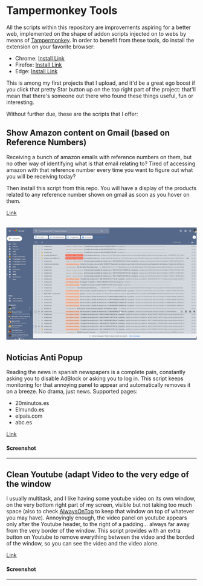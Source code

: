 # Tampermonkey Tools
All the scripts within this repository are improvements aspiring for a better web, implemented on the shape of addon scripts injected on to webs by means of [Tampermonkey](https://en.wikipedia.org/wiki/Tampermonkey).
In order to benefit from these tools, do install the extension on your favorite browser:
 - Chrome: [Install Link](https://chrome.google.com/webstore/detail/tampermonkey/dhdgffkkebhmkfjojejmpbldmpobfkfo?hl=en)
 - Firefox: [Install Link](https://addons.mozilla.org/en-US/firefox/addon/tampermonkey/)
 - Edge: [Install Link](https://microsoftedge.microsoft.com/addons/detail/tampermonkey/iikmkjmpaadaobahmlepeloendndfphd)
 
 This is among my first projects that I upload, and it'd be a great ego boost if you click that pretty Star button up on the top right part of the project: that'll mean that there's someone out there who found these things useful, fun or interesting.
 
 Without further due, these are the scripts that I offer:

## Show Amazon content on Gmail (based on Reference Numbers)
Receiving a bunch of amazon emails with reference numbers on them, but no other way of identifying what is that email relating to? Tired of accessing amazon with that reference number every time you want to figure out what you will be receiving today?

Then install this script from this repo. You will have a display of the products related to any reference number shown on gmail as soon as you hover on them.

[Link](https://github.com/ggonmar/tampermonkey/raw/master/GmailshowAmazonOrders.user.js)

![](src/amazon2gmail.gif)
---
## Noticias Anti Popup
Reading the news in spanish newspapers is a complete pain, constantly asking you to disable AdBlock or asking you to log in.
This script keeps monitoring for that annoying panel to appear and automatically removes it on a breeze. No drama, just news.
Supported pages:
 - 20minutos.es
 - Elmundo.es
 - elpais.com
 - abc.es

[Link](https://github.com/ggonmar/tampermonkey/raw/master/antipopup.user.js)

#### Screenshot

---

## Clean Youtube (adapt Video to the very edge of the window 
I usually multitask, and I like having some youtube video on its own window, on the very bottom right part of my screen, visible but not taking too much space (also to check [AlwaysOnTop](https://www.labnol.org/software/tutorials/keep-window-always-on-top/5213/) to keep that window on top of whatever you may have).
Annoyingly enough, the video panel on youtube appears only after the Youtube header, to the right of a padding... always far away from the very border of the window.
This script provides with an extra button on Youtube to remove everything between the video and the borded of the window, so you can see the video and the video alone.

[Link](https://github.com/ggonmar/tampermonkey/raw/master/cleanyoutube.user.js)

#### Screenshot

---

